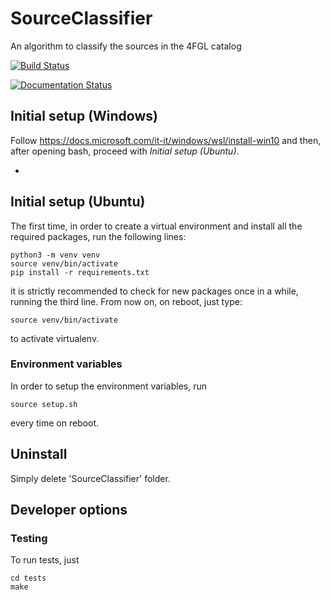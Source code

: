# SourceClassifier
An algorithm to classify the sources in the 4FGL catalog

[![Build Status](https://travis-ci.com/micmes/SourceClassifier.svg?branch=master)](https://travis-ci.com/micmes/SourceClassifier)

[![Documentation Status](https://readthedocs.org/projects/sourceclassifier/badge/?version=latest)](https://sourceclassifier.readthedocs.io/en/latest/?badge=latest)

## Initial setup (Windows)
Follow https://docs.microsoft.com/it-it/windows/wsl/install-win10 and then, after opening bash, proceed with _Initial setup (Ubuntu)_.

*

## Initial setup (Ubuntu)
The first time, in order to create a virtual environment and install all the required packages, run the following lines:
```
python3 -m venv venv 
source venv/bin/activate
pip install -r requirements.txt
```
it is strictly recommended to check for new packages once in a while, running the third line. From now on, on reboot, just type:
```
source venv/bin/activate
```
to activate virtualenv.

### Environment variables
In order to setup the environment variables, run 
```
source setup.sh
```
every time on reboot. 

## Uninstall 
Simply delete 'SourceClassifier' folder. 

## Developer options

### Testing
To run tests, just 
```
cd tests
make
```
